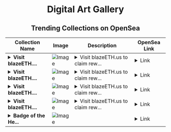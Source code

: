 <div align="center">

# Digital Art Gallery

## Trending Collections on OpenSea

| Collection Name                       | Image                                                                                     | Description                       | OpenSea Link                                                                                          |
|---------------------------------------|-------------------------------------------------------------------------------------------|-----------------------------------|--------------------------------------------------------------------------------------------------------|
| **<details><summary>Visit blazeETH....</summary>Visit blazeETH.us to claim rewards</details>** | ![Image](https://i.seadn.io/s/raw/files/41d938efb2b524f9265ba87de126b153.png?w=500&auto=format?w=200&auto=format) | <details><summary>Visit blazeETH.us to claim rew...</summary>Visit blazeETH.us to claim rewards</details> | <details><summary>Link</summary>[Visit blazeETH.us to claim rewards](https://opensea.io/collection/visit-blazeeth-us-to-claim-rewards-81)</details> |
| **<details><summary>Visit blazeETH....</summary>Visit blazeETH.us to claim rewards</details>** | ![Image](https://i.seadn.io/s/raw/files/41d938efb2b524f9265ba87de126b153.png?w=500&auto=format?w=200&auto=format) | <details><summary>Visit blazeETH.us to claim rew...</summary>Visit blazeETH.us to claim rewards</details> | <details><summary>Link</summary>[Visit blazeETH.us to claim rewards](https://opensea.io/collection/visit-blazeeth-us-to-claim-rewards-80)</details> |
| **<details><summary>Visit blazeETH....</summary>Visit blazeETH.us to claim rewards</details>** | ![Image](https://i.seadn.io/s/raw/files/41d938efb2b524f9265ba87de126b153.png?w=500&auto=format?w=200&auto=format) | <details><summary>Visit blazeETH.us to claim rew...</summary>Visit blazeETH.us to claim rewards</details> | <details><summary>Link</summary>[Visit blazeETH.us to claim rewards](https://opensea.io/collection/visit-blazeeth-us-to-claim-rewards-79)</details> |
| **<details><summary>Visit blazeETH....</summary>Visit blazeETH.us to claim rewards</details>** | ![Image](https://i.seadn.io/s/raw/files/41d938efb2b524f9265ba87de126b153.png?w=500&auto=format?w=200&auto=format) | <details><summary>Visit blazeETH.us to claim rew...</summary>Visit blazeETH.us to claim rewards</details> | <details><summary>Link</summary>[Visit blazeETH.us to claim rewards](https://opensea.io/collection/visit-blazeeth-us-to-claim-rewards-78)</details> |
| **<details><summary>Badge of the He...</summary>Badge of the Hellvetyan Sailors</details>** | ![Image](https://i.seadn.io/s/raw/files/c88f46f3c0cbbef320ec4a8878f584ca.jpg?w=500&auto=format?w=200&auto=format) |  | <details><summary>Link</summary>[Badge of the Hellvetyan Sailors](https://opensea.io/collection/badge-of-the-hellvetyan-sailors)</details> |

</div>